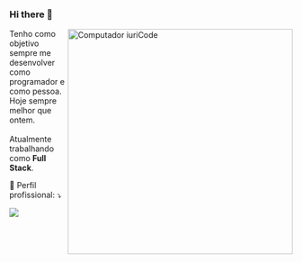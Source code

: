 ### Hi there 👋

<!--
**JoKenPo/JoKenPo** is a ✨ _special_ ✨ repository because its `README.md` (this file) appears on your GitHub profile.

Here are some ideas to get you started:

- 🔭 I’m currently working on ...
- 🌱 I’m currently learning ...
- 👯 I’m looking to collaborate on ...
- 🤔 I’m looking for help with ...
- 💬 Ask me about ...
- 📫 How to reach me: ...
- 😄 Pronouns: ...
- ⚡ Fun fact: ...
-->
<img src="https://raw.githubusercontent.com/MicaelliMedeiros/micaellimedeiros/master/image/computer-illustration.png" min-width="400px" max-width="400px" width="400px" align="right" alt="Computador iuriCode">

<p align="left"> 
  Tenho como objetivo sempre me desenvolver como programador e como pessoa.<br> 
  Hoje sempre melhor que ontem. <br><br>
  Atualmente trabalhando como <strong>Full Stack</strong>.<br>
</p>

<p align="left">
  💌 Perfil profissional: ⤵️
</p>

<p align="left">
  <a href="https://www.linkedin.com/in/eduardo-flor%C3%AAncio-0120716a/" alt="Linkedin">
  <img src="https://img.shields.io/badge/-Linkedin-0e76a8?style=flat-square&logo=Linkedin&logoColor=white&link=LINK-DO-SEU-LINKEDIN" /></a>
</p>  
